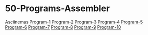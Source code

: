 # 50-Programs-Assembler

Asciinemas
[Program-1](https://asciinema.org/a/xrPUraEziNc5Mg1mLbfM5aTd8)
[Program-2]()
[Program-3]()
[Program-4]()
[Program-5]()
[Program-6]()
[Program-7]()
[Program-8]()
[Program-9]()
[Program-10]()
